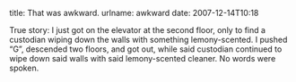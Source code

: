 title: That was awkward.
urlname: awkward
date: 2007-12-14T10:18

True story: I just got on the elevator at the second floor, only to find a custodian wiping down the walls with something lemony-scented. I pushed &ldquo;G&rdquo;, descended two floors, and got out, while said custodian continued to wipe down said walls with said lemony-scented cleaner. No words were spoken.